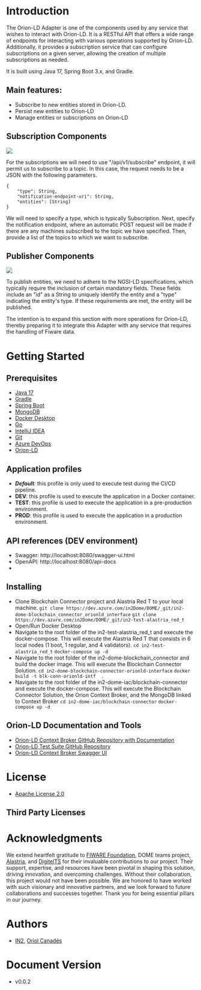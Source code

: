 # Introduction

The Orion-LD Adapter is one of the components used by any service that wishes to interact with Orion-LD. It is a RESTful API that offers a wide range of endpoints for interacting with various operations supported by Orion-LD. Additionally, it provides a subscription service that can configure subscriptions on a given server, allowing the creation of multiple subscriptions as needed.

It is built using Java 17, Spring Boot 3.x, and Gradle.

## Main features:
- Subscribe to new entities stored in Orion-LD.
- Persist new entities to Orion-LD
- Manage entities or subscriptions on Orion-LD

## Subscription Components
[![](https://mermaid.ink/img/pako:eNqVkzFvwjAQhf-K5amVQNCOHlhK1aFFIFJ18mLsS2Mpsd2zjYQQ_72mcZBSAqWZLN_zd--dcnsqrQLKqIevCEbCXItPFA03JH1OYNBSO2ECWQhZaQPnhSJuvETtgrbmyZqAtq4Br-sKwK2WA7Alpur4bc5NW8tdx7PZcBtGVsvinayP7n0gE-H0ZPsw8a14kzsMv_0FzZ4YcWgleJ-Zd_fnjCxNgM4vIy_Qj-hJibY5BSLHN91YusvxJQt90FwEcc3EIOIDUJe7PukypBdlFTe19hWxSJ6VDkOMPxOswbukhn_7XrXTvwmQ_w5GHqdTsny9Gu-k7c82ZwXVpQXFDR3RBrARWqXN2B-xnIYKGuCUpaOCUsQ6cMrNIUlFDLbYGUlZwAgjGp0SoVskykpR-3QLiW1x0W7bz9IdvgG-tT_W?type=png)](https://mermaid.live/edit#pako:eNqVkzFvwjAQhf-K5amVQNCOHlhK1aFFIFJ18mLsS2Mpsd2zjYQQ_72mcZBSAqWZLN_zd--dcnsqrQLKqIevCEbCXItPFA03JH1OYNBSO2ECWQhZaQPnhSJuvETtgrbmyZqAtq4Br-sKwK2WA7Alpur4bc5NW8tdx7PZcBtGVsvinayP7n0gE-H0ZPsw8a14kzsMv_0FzZ4YcWgleJ-Zd_fnjCxNgM4vIy_Qj-hJibY5BSLHN91YusvxJQt90FwEcc3EIOIDUJe7PukypBdlFTe19hWxSJ6VDkOMPxOswbukhn_7XrXTvwmQ_w5GHqdTsny9Gu-k7c82ZwXVpQXFDR3RBrARWqXN2B-xnIYKGuCUpaOCUsQ6cMrNIUlFDLbYGUlZwAgjGp0SoVskykpR-3QLiW1x0W7bz9IdvgG-tT_W)

For the subscriptions we will need to use "/api/v1/subscribe" endpoint, it will permit us to subscribe to a topic.  In this case, the request needs to be a JSON with the following parameters.
```
{
    "type": String,
    "notification-endpoint-uri": String,
    "entities": [String]
}
```
We will need to specify a type, which is typically Subscription. Next, specify the notification endpoint, where an automatic POST request will be made if there are any machines subscribed to the topic we have specified. Then, provide a list of the topics to which we want to subscribe.

## Publisher Components
[![](https://mermaid.ink/img/pako:eNp1kjFvwyAQhf8KujmW1ZUhS9OtUaK6oxeCz_VJNlA4IkVR_nsutd2qcswE3PveO3FcwfoGQUPC74zO4o7MVzRD7ZSsYCKTpWAcq72xHTlcFo751FPqXr3j6Pse46qkwngmKxajYnIsttuFhVbHQ_WpPh5NJValCVSeX8ow6kZ8Af0ZTUHiEr3FlGajf-AkEuoQybvifafnknpzTHxR7NVcG9H5VDzLmlhpqKU4GBbpSuB6myl4l_ApJtz0YvpXCBsYULKokRFeH1gN3OGANWjZNtia3HMNtbuJ1GT21cVZ0BwzbiCHxvA8cdCt6ZPcYkPs4378Fj-_43YHvODBWg?type=png)](https://mermaid.live/edit#pako:eNp1kjFvwyAQhf8KujmW1ZUhS9OtUaK6oxeCz_VJNlA4IkVR_nsutd2qcswE3PveO3FcwfoGQUPC74zO4o7MVzRD7ZSsYCKTpWAcq72xHTlcFo751FPqXr3j6Pse46qkwngmKxajYnIsttuFhVbHQ_WpPh5NJValCVSeX8ow6kZ8Af0ZTUHiEr3FlGajf-AkEuoQybvifafnknpzTHxR7NVcG9H5VDzLmlhpqKU4GBbpSuB6myl4l_ApJtz0YvpXCBsYULKokRFeH1gN3OGANWjZNtia3HMNtbuJ1GT21cVZ0BwzbiCHxvA8cdCt6ZPcYkPs4378Fj-_43YHvODBWg)

To publish entities, we need to adhere to the NGSI-LD specifications, which typically require the inclusion of certain mandatory fields. These fields include an "id" as a String to uniquely identify the entity and a "type" indicating the entity's type. If these requirements are met, the entity will be published.

The intention is to expand this section with more operations for Orion-LD, thereby preparing it to integrate this Adapter with any service that requires the handling of Fiware data.

# Getting Started

## Prerequisites
- [Java 17](https://www.oracle.com/java/technologies/javase/jdk17-archive-downloads.html)
- [Gradle](https://gradle.org/install/)
- [Spring Boot](https://spring.io/projects/spring-boot/)
- [MongoDB](https://www.mongodb.com/)
- [Docker Desktop](https://www.docker.com/)
- [Go](https://golang.org/)
- [IntelliJ IDEA](https://www.jetbrains.com/idea/)
- [Git](https://git-scm.com/)
- [Azure DevOps](https://azure.microsoft.com/en-us/services/devops/)
- [Orion-LD](https://github.com/FIWARE/context.Orion-LD/blob/develop/doc/manuals-ld/installation-guide-docker.md)

## Application profiles
- <b>*Default*</b>: this profile is only used to execute test during the CI/CD pipeline.
- <b>DEV</b>: this profile is used to execute the application in a Docker container.
- <b>TEST</b>: this profile is used to execute the application in a pre-production environment.
- <b>PROD</b>: this profile is used to execute the application in a production environment.

## API references (DEV environment)
- Swagger: http://localhost:8080/swagger-ui.html
- OpenAPI: http://localhost:8080/api-docs
-
## Installing
- Clone Blockchain Connector project and Alastria Red T to your local machine.
  ```git clone https://dev.azure.com/in2Dome/DOME/_git/in2-dome-blockchain_connector_orionld_interface```
  ```git clone https://dev.azure.com/in2Dome/DOME/_git/in2-test-alastria_red_t```
- Open/Run Docker Desktop
- Navigate to the root folder of the in2-test-alastria_red_t and execute the docker-compose. This will execute the Alastria Red T that consists in 6 local nodes (1 boot, 1 regular, and 4 validators).
  ```cd in2-test-alastria_red_t```
  ```docker-compose up -d```
- Navigate to the root folder of the in2-dome-blockchain_connector and build the docker image. This will execute the Blockchain Connector Solution.
  ```cd in2-dome-blockchain-connector-orionld-interface```
  ```docker build -t blk-conn-orionld-intf  . ```
- Navigate to the root folder of the in2-dome-iac/blockchain-connector and execute the docker-compose. This will execute the Blockchain Connector Solution, the Orion Context Broker, and the MongoDB linked to Context Broker
  ```cd in2-dome-iac/blockchain-connector```
  ```docker-compose up -d```


## Orion-LD Documentation and Tools
- [Orion-LD Context Broker GitHub Repository with Documentation](https://github.com/FIWARE/context.Orion-LD)
- [Orion-LD Test Suite GitHub Repository](https://github.com/FIWARE/NGSI-LD_TestSuite/tree/master)
- [Orion-LD Context Broker Swagger UI](https://forge.etsi.org/swagger/ui/?url=https://forge.etsi.org/rep/NGSI-LD/NGSI-LD/-/raw/master/spec/updated/generated/full_api.json#/)

# License
- [Apache License 2.0](https://www.apache.org/licenses/LICENSE-2.0)

## Third Party Licenses

# Acknowledgments
We extend heartfelt gratitude to [FIWARE Foundation](https://www.fiware.org/foundation/), DOME teams project, [Alastria](https://alastria.io/), and [DigitelTS](https://digitelts.es/) for their invaluable contributions to our project. Their support, expertise, and resources have been pivotal in shaping this solution, driving innovation, and overcoming challenges. Without their collaboration, this project would not have been possible. We are honored to have worked with such visionary and innovative partners, and we look forward to future collaborations and successes together. Thank you for being essential pillars in our journey.

# Authors
- [IN2](https://in2.es), [Oriol Canadés](mailto:oriol.canades@in2.es)

# Document Version
- v0.0.2









